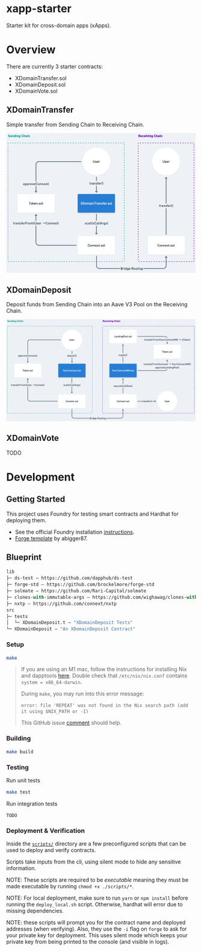 # xapp-starter

Starter kit for cross-domain apps (xApps).
# Overview

There are currently 3 starter contracts:
- XDomainTransfer.sol
- XDomainDeposit.sol 
- XDomainVote.sol

## XDomainTransfer

Simple transfer from Sending Chain to Receiving Chain.

![XDomainTransfer](documentation/assets/XDomainTransfer.png)
## XDomainDeposit

Deposit funds from Sending Chain into an Aave V3 Pool on the Receiving Chain.

![XDomainDeposit](documentation/assets/XDomainDeposit.png)
## XDomainVote

TODO


# Development
## Getting Started

This project uses Foundry for testing smart contracts and Hardhat for deploying them.

- See the official Foundry installation [instructions](https://github.com/gakonst/foundry/blob/master/README.md#installation).
- [Forge template](https://github.com/abigger87/femplate) by abigger87.

## Blueprint

```ml
lib
├─ ds-test — https://github.com/dapphub/ds-test
├─ forge-std — https://github.com/brockelmore/forge-std
├─ solmate — https://github.com/Rari-Capital/solmate
├─ clones-with-immutable-args — https://github.com/wighawag/clones-with-immutable-args
├─ nxtp — https://github.com/connext/nxtp
src
├─ tests
│  └─ XDomainDeposit.t — "XDomainDeposit Tests"
└─ XDomainDeposit — "An XDomainDeposit Contract"
```
### Setup
```bash
make
```

> If you are using an M1 mac, follow the instructions for installing Nix and dapptools [here](https://github.com/dapphub/dapptools). Double check that `/etc/nix/nix.conf` contains `system = x86_64-darwin`.
>
> During `make`, you may run into this error message: 
> ```
> error: file 'REPEAT' was not found in the Nix search path (add it using $NIX_PATH or -I)
> ```
>
> This GitHub issue [comment](https://github.com/NixOS/nixpkgs/issues/163374#issuecomment-1062480297) should help.

### Building
```bash
make build
```

### Testing

Run unit tests
```bash
make test
```

Run integration tests
```
TODO
```

### Deployment & Verification

Inside the [`scripts/`](./scripts/) directory are a few preconfigured scripts that can be used to deploy and verify contracts.

Scripts take inputs from the cli, using silent mode to hide any sensitive information.

NOTE: These scripts are required to be _executable_ meaning they must be made executable by running `chmod +x ./scripts/*`.

NOTE: For local deployment, make sure to run `yarn` or `npm install` before running the `deploy_local.sh` script. Otherwise, hardhat will error due to missing dependencies.

NOTE: these scripts will prompt you for the contract name and deployed addresses (when verifying). Also, they use the `-i` flag on `forge` to ask for your private key for deployment. This uses silent mode which keeps your private key from being printed to the console (and visible in logs).
